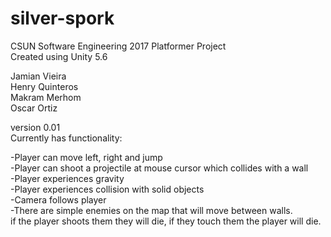 # silver-spork
CSUN Software Engineering 2017 Platformer Project  
Created using Unity 5.6  

Jamian Vieira  
Henry Quinteros  
Makram Merhom  
Oscar Ortiz  

version 0.01  
Currently has functionality:

-Player can move left, right and jump  
-Player can shoot a projectile at mouse cursor which collides with a wall  
-Player experiences gravity  
-Player experiences collision with solid objects  
-Camera follows player  
-There are simple enemies on the map that will move between walls.    
if the player shoots them they will die, if they touch them the player will die.  
